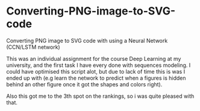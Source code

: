 # Converting-PNG-image-to-SVG-code
Converting PNG image to SVG code with using a Neural Network (CCN/LSTM network)

This was an individual assignment for the course Deep Learning at my university, and the first task I have every done with sequences modeling.
I could have optimised this script alot, but due to lack of time this is was I ended up with (e.g learn the network to predict when a figures is hidden behind an other figure once it got the shapes and colors right).  

Also this got me to the 3th spot on the rankings, so i was quite pleased with that. 


